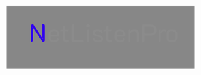 ![all text](https://raw.githubusercontent.com/alexemployed/NetListenPro/main/.github/misc/logo.png)
